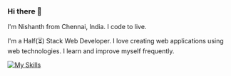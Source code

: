 ### Hi there 👋

I'm Nishanth from Chennai, India.
I code to live.

I'm a Half(⏳) Stack Web Developer. I love creating web applications using web technologies. I learn and improve myself frequently.

[![My Skills](https://skillicons.dev/icons?i=js,html,css,react,mongodb,mysql,bootstrap,sass,git,github,netlify,cs,vscode)](https://skillicons.dev)
